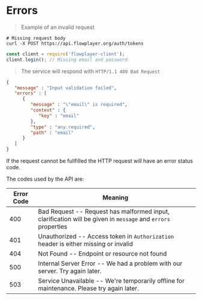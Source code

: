 # Errors

> Example of an invalid request

```shell
# Missing request body
curl -X POST https://api.flowplayer.org/auth/tokens
```

```javascript
const client = require('flowplayer-client');
client.login(); // Missing email and password
```

> The service will respond with `HTTP/1.1 400 Bad Request`


```json
{
   "message" : "Input validation failed",
   "errors" : [
      {
         "message" : "\"email\" is required",
         "context" : {
            "key" : "email"
         },
         "type" : "any.required",
         "path" : "email"
      }
   ]
}
```

If the request cannot be fullfilled the HTTP request will have an error status code.

The codes used by the API are:

Error Code | Meaning
---------- | -------
400 | Bad Request -- Request has malformed input, clarification will be given in `message` and `errors` properties
401 | Unauthorized -- Access token in `Authorization` header is either missing or invalid
404 | Not Found -- Endpoint or resource not found
500 | Internal Server Error -- We had a problem with our server. Try again later.
503 | Service Unavailable -- We're temporarily offline for maintenance. Please try again later.


